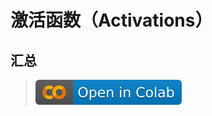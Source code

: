 # 激活函数（Activations）
## 汇总
> [![](/imgs/colab-badge.svg)](https://colab.research.google.com/github/itmorn/AI.handbook/blob/main/DL/module/Activations/ActivationsSummary.ipynb) 

